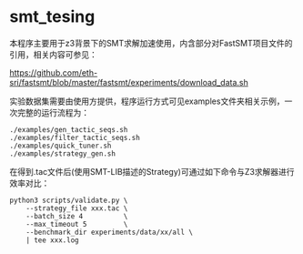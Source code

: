 # smt_tesing

本程序主要用于z3背景下的SMT求解加速使用，内含部分对FastSMT项目文件的引用，相关内容可参见：

https://github.com/eth-sri/fastsmt/blob/master/fastsmt/experiments/download_data.sh

实验数据集需要由使用方提供，程序运行方式可见examples文件夹相关示例，一次完整的运行流程为：

```shell
./examples/gen_tactic_seqs.sh
./examples/filter_tactic_seqs.sh
./examples/quick_tuner.sh
./examples/strategy_gen.sh
```

在得到.tac文件后(使用SMT-LIB描述的Strategy)可通过如下命令与Z3求解器进行效率对比：

```shell
python3 scripts/validate.py \
    --strategy_file xxx.tac \
    --batch_size 4          \
    --max_timeout 5         \
    --benchmark_dir experiments/data/xx/all \
    | tee xxx.log
```

